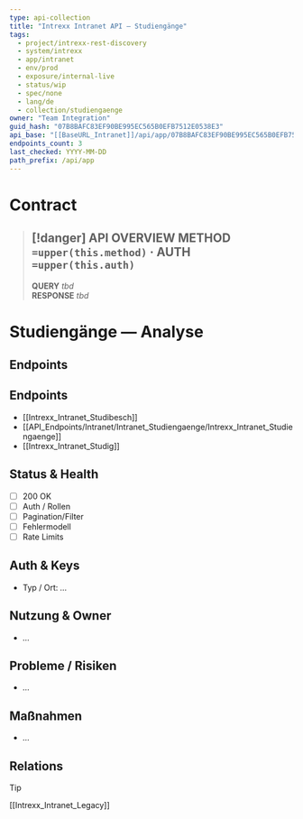 ```yaml
---
type: api-collection
title: "Intrexx Intranet API — Studiengänge"
tags:
  - project/intrexx-rest-discovery
  - system/intrexx
  - app/intranet
  - env/prod
  - exposure/internal-live
  - status/wip
  - spec/none
  - lang/de
  - collection/studiengaenge
owner: "Team Integration"
guid_hash: "07B8BAFC83EF90BE995EC565B0EFB7512E0538E3"
api_base: "[[BaseURL_Intranet]]/api/app/07B8BAFC83EF90BE995EC565B0EFB7512E0538E3"
endpoints_count: 3
last_checked: YYYY-MM-DD
path_prefix: /api/app
---
```




#  Contract

> [!danger] API OVERVIEW
> **METHOD** `=upper(this.method)` · **AUTH** `=upper(this.auth)`
> ---
> **QUERY** _tbd_  
> **RESPONSE** _tbd_
# Studiengänge — Analyse

## Endpoints
## Endpoints
- [[Intrexx_Intranet_Studibesch]]
- [[API_Endpoints/Intranet/Intranet_Studiengaenge/Intrexx_Intranet_Studiengaenge]]
- [[Intrexx_Intranet_Studig]]


## Status & Health
- [ ] 200 OK
- [ ] Auth / Rollen
- [ ] Pagination/Filter
- [ ] Fehlermodell
- [ ] Rate Limits

## Auth & Keys
- Typ / Ort: _…_

## Nutzung & Owner
- _…_

## Probleme / Risiken
- _…_

## Maßnahmen
- _…_

## Relations
> [!tip]
> [[Intrexx_Intranet_Legacy]]
